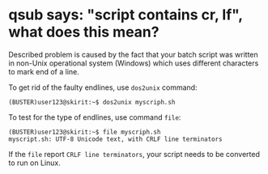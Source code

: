 # qsub says: "script contains cr, lf", what does this mean?

Described problem is caused by the fact that your batch script was written in non-Unix operational system (Windows) which uses different characters to mark end of a line.

To get rid of the faulty endlines, use `dos2unix` command:

    (BUSTER)user123@skirit:~$ dos2unix myscriph.sh

To test for the type of endlines, use command `file`:

    (BUSTER)user123@skirit:~$ file myscriph.sh
    myscript.sh: UTF-8 Unicode text, with CRLF line terminators

If the `file` report `CRLF line terminators`, your script needs to be converted to run on Linux. 

